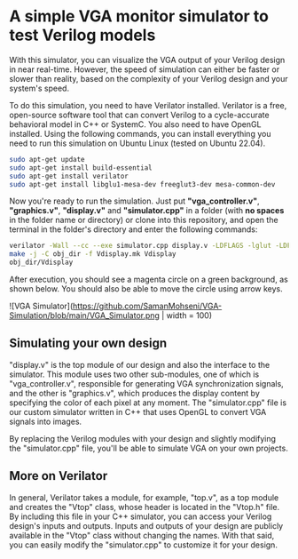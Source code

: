 # A simple VGA monitor simulator to test Verilog models

With this simulator, you can visualize the VGA output of your Verilog design in near real-time. However, the speed of simulation can either be faster or slower than reality, based on the complexity of your Verilog design and your system's speed.

To do this simulation, you need to have Verilator installed. Verilator is a free, open-source software tool that can convert Verilog to a cycle-accurate behavioral model in C++ or SystemC.
You also need to have OpenGL installed.
Using the following commands, you can install everything you need to run this simulation on Ubuntu Linux (tested on Ubuntu 22.04).

```bash
sudo apt-get update
sudo apt-get install build-essential
sudo apt-get install verilator
sudo apt-get install libglu1-mesa-dev freeglut3-dev mesa-common-dev
```

Now you're ready to run the simulation. Just put **"vga_controller.v"**, **"graphics.v"**, **"display.v"** and **"simulator.cpp"** in a folder (with **no spaces** in the folder name or directory) or clone into this repository, and open the terminal in the folder's directory and enter the following commands:

```bash
verilator -Wall --cc --exe simulator.cpp display.v -LDFLAGS -lglut -LDFLAGS -lGLU -LDFLAGS -lGL
make -j -C obj_dir -f Vdisplay.mk Vdisplay
obj_dir/Vdisplay
```
After execution, you should see a magenta circle on a green background, as shown below. You should also be able to move the circle using arrow keys.

![VGA Simulator](https://github.com/SamanMohseni/VGA-Simulation/blob/main/VGA_Simulator.png | width = 100)

## Simulating your own design
"display.v" is the top module of our design and also the interface to the simulator. This module uses two other sub-modules, one of which is "vga_controller.v", responsible for generating VGA synchronization signals, and the other is "graphics.v", which produces the display content by specifying the color of each pixel at any moment.
The "simulator.cpp" file is our custom simulator written in C++ that uses OpenGL to convert VGA signals into images.

By replacing the Verilog modules with your design and slightly modifying the "simulator.cpp" file, you'll be able to simulate VGA on your own projects.

## More on Verilator
In general, Verilator takes a module, for example, "top.v", as a top module and creates the "Vtop" class, whose header is located in the "Vtop.h" file. By including this file in your C++ simulator, you can access your Verilog design's inputs and outputs. Inputs and outputs of your design are publicly available in the "Vtop" class without changing the names.
With that said, you can easily modify the "simulator.cpp" to customize it for your design.
